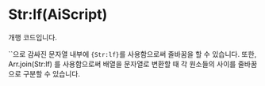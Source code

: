 # Str:lf(AiScript)

개행 코드입니다.

``으로 감싸진 문자열 내부에 `{Str:lf}`를 사용함으로써 줄바꿈을 할 수 있습니다. 또한, Arr.join(Str:lf) 를 사용함으로써 배열을 문자열로 변환할 때 각 원소들의 사이를 줄바꿈으로 구분할 수 있습니다.

